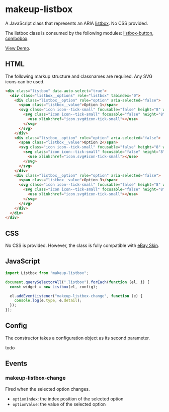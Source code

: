 # makeup-listbox

A JavaScript class that represents an ARIA [listbox](https://ebay.github.io/mindpatterns/input/listbox/index.html). No CSS provided.

The listbox class is consumed by the following modules: [listbox-button](../makeup-listbox-button)</a>, [combobox](../makeup-combobox).

[View Demo](https://makeup.github.io/makeup-js/makeup-listbox/index.html).

## HTML

The following markup structure and classnames are required. Any SVG icons can be used.

```html
<div class="listbox" data-auto-select="true">
  <div class="listbox__options" role="listbox" tabindex="0">
    <div class="listbox__option" role="option" aria-selected="false">
      <span class="listbox__value">Option 1</span>
      <svg class="icon icon--tick-small" focusable="false" height="8" width="8">
        <svg class="icon icon--tick-small" focusable="false" height="8" width="8">
          <use xlink:href="icon.svg#icon-tick-small"></use>
        </svg>
      </svg>
    </div>
    <div class="listbox__option" role="option" aria-selected="false">
      <span class="listbox__value">Option 2</span>
      <svg class="icon icon--tick-small" focusable="false" height="8" width="8">
        <svg class="icon icon--tick-small" focusable="false" height="8" width="8">
          <use xlink:href="icon.svg#icon-tick-small"></use>
        </svg>
      </svg>
    </div>
    <div class="listbox__option" role="option" aria-selected="false">
      <span class="listbox__value">Option 3</span>
      <svg class="icon icon--tick-small" focusable="false" height="8" width="8">
        <svg class="icon icon--tick-small" focusable="false" height="8" width="8">
          <use xlink:href="icon.svg#icon-tick-small"></use>
        </svg>
      </svg>
    </div>
  </div>
</div>
```

## CSS

No CSS is provided. However, the class is fully compatible with [eBay Skin](https://ebay.github.io/skin/#listbox).

## JavaScript

```js
import Listbox from "makeup-listbox";

document.querySelectorAll(".listbox").forEach(function (el, i) {
  const widget = new Listbox(el, config);

  el.addEventListener("makeup-listbox-change", function (e) {
    console.log(e.type, e.detail);
  });
});
```

## Config

The constructor takes a configuration object as its second parameter.

todo

## Events

### makeup-listbox-change

Fired when the selected option changes.

- `optionIndex`: the index position of the selected option
- `optionValue`: the value of the selected option
